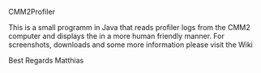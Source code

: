 CMM2Profiler

This is a small programm in Java that reads profiler logs from the CMM2 computer and displays the in a more human friendly manner.
For screenshots, downloads and some more information please visit the Wiki

Best Regards
   Matthias
